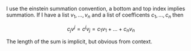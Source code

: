 I use the einstein summation convention, a bottom and top index implies summation. If I have a list $v_1,\dots,v_n$ and a list of coefficents $c_1,\dots,c_n$ then

$$
c_jv^j = c^j v_j = c_1v_1 + \dots + c_nv_n
$$

The length of the sum is implicit, but obvious from context.
